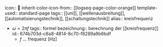 icon:: 🛞
inherit-color-icon-from:: [[logseq-page-color-orange]] 
template-used:: standard-page
tags:: [[uni]], [[wellenausbreitung]], [[automatisierungstechnik]], [[schaltungstechnik]] 
alias:: kreisfrequenz

- $\omega = 2 \pi f$
  tags:: formel
  bezeichnung:: berechnung der [[kreisfrequenz]]
  id:: 674b703d-c8a8-4814-8c70-f8289a9b6bdf
	- $f$ ... frequenz $\mathrm{\left[ Hz \right]}$